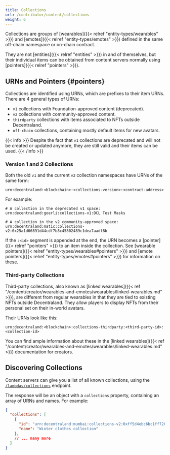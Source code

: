 ```yaml
---
title: Collections
url: /contributor/content/collections
weight: 6
---
```


Collections are groups of [wearables]({{< relref "entity-types/wearables" >}}) and [emotes]({{< relref "entity-types/emotes" >}}) defined in the same off-chain namespace or on-chain contract.

They are not [entities]({{< relref "entities" >}}) in and of themselves, but their individual items can be obtained from content servers normally using [pointers]({{< relref "pointers" >}}).

## URNs and Pointers {#pointers}

Collections are identified using URNs, which are prefixes to their item URNs. There are 4 general types of URNs:

* `v1` collections with Foundation-approved content (deprecated).
* `v2` collections with community-approved content.
* `thirdparty` collections with items associated to NFTs outside Decentraland.
* `off-chain` collections, containing mostly default items for new avatars.

{{< info >}}
Despite the fact that `v1` collections are deprecated and will not be created or updated anymore, they are still valid and their items can be used.
{{< /info >}}

### Version 1 and 2 Collections

Both the old `v1` and the current `v2` collection namespaces have URNs of the same form:

```
urn:decentraland:<blockchain>:<collections-version>:<contract-address>
```

For example:

```
# A collection in the deprecated v1 space:
urn:decentraland:goerli:collections-v1:DCL Test Masks

# A collection in the v2 community-approved space:
urn:decentraland:matic:collections-v2:0x25a1d66891d44cdf7b8c45802489c1dea7aadf8b
```

If the `:<id>` segment is appended at the end, the URN becomes a [pointer]({{< relref "pointers" >}}) to an item inside the collection. See [wearable pointers]({{< relref "entity-types/wearables#pointers" >}}) and [emote pointers]({{< relref "entity-types/emotes#pointers" >}}) for information on these.

### Third-party Collections

Third-party collections, also known as [linked wearables]({{< ref "/content/creator/wearables-and-emotes/wearables/linked-wearables.md" >}}), are different from regular wearables in that they are tied to existing NFTs outside Decentraland. They allow players to display NFTs from their personal set on their in-world avatars.

Their URNs look like this:

```
urn:decentraland:<blockchain>:collections-thirdparty:<third-party-id>:<collection-id>
```

You can find ample information about these in the [linked wearables]({{< ref "/content/creator/wearables-and-emotes/wearables/linked-wearables.md" >}}) documentation for creators.

## Discovering Collections

Content servers can give you a list of all known collections, using the [`/lambdas/collections`](https://decentraland.github.io/catalyst-api-specs/#tag/Lambdas/operation/getCollections) endpoint. 

The response will be an object with a `collections` property, containing an array of URNs and names. For example:

```json
{
  "collections": [
    {
      "id": "urn:decentraland:mumbai:collections-v2:0xff5d4ebc6bc1ff7262cab42d3c693d953f4614d2",
      "name": "Winter clothes collection"
    },
    // ... many more
  ]
}
```
